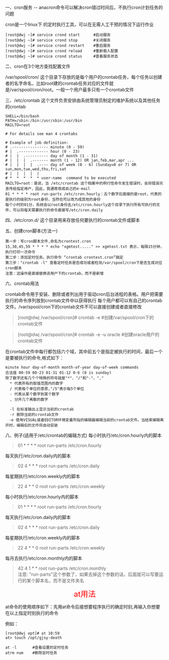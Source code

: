 一、cron服务 -- anacron命令可以解决cron错过时间后，不执行cron计划任务的问题

cron是一个linux下 的定时执行工具，可以在无需人工干预的情况下运行作业
```
[root@dwj ~]# service crond start      #启动服务
[root@dwj ~]# service crond stop       #关闭服务
[root@dwj ~]# service crond restart    #重启服务
[root@dwj ~]# service crond reload     #重新载入配置
[root@dwj ~]# service crond status     #查看服务状态
```
二、cron在3个地方查找配置文件

/var/spool/cron/ 这个目录下存放的是每个用户的crontab任务，每个任务以创建者的名字命名，比如root建的crontab任务对应的文件就是/var/spool/cron/root。一般一个用户最多只有一个crontab文件

三、/etc/crontab 这个文件负责安排由系统管理员制定的维护系统以及其他任务的crontab
```
SHELL=/bin/bash
PATH=/sbin:/bin:/usr/sbin:/usr/bin
MAILTO=root

# For details see man 4 crontabs

# Example of job definition:
# .---------------- minute (0 - 59)
# |  .------------- hour (0 - 23)
# |  |  .---------- day of month (1 - 31)
# |  |  |  .------- month (1 - 12) OR jan,feb,mar,apr ...
# |  |  |  |  .---- day of week (0 - 6) (Sunday=0 or 7) OR sun,mon,tue,wed,thu,fri,sat
# |  |  |  |  |
# *  *  *  *  * user-name  command to be executed
MAILTO=root：是说，当 /etc/crontab 这个档案中的例行性命令发生错误时，会将错误讯息传给指定用户，因此，我通常改成自己的e-mail
01 * * * * root run-parts /etc/cron.hourly：五个数字后面接的是root，代表的是执行的级别为root身份，当然也可以改为成其他的身份
每个小时的01分，系统会以root身份去/etc/cron.hourly这个目录下执行所有可执行的文件，可以将每天需要执行的命令直接写/etc/cron.daily
```
四、/etc/cron.d/ 这个目录用来存放任何要执行的crontab文件或脚本

五、创建cron脚本(方法一)
```
第一步：写cron脚本文件,命名为crontest.cron
15,30,45,59 * * * * echo "xgmtest....." >> xgmtest.txt 表示，每隔15分钟，执行打印一次命令
第二步：添加定时任务。执行命令 “crontab crontest.cron”搞定
第三步："crontab -l" 查看定时任务是否成功或者检测/var/spool/cron下是否生成对应cron脚本
注意：这操作是直接替换该用户下的crontab，而不是新增
```
六、crontab用法

crontab命令用于安装、删除或者列出用于驱动cron后台进程的表格。用户把需要执行的命令序列放到crontab文件中以获得执行
每个用户都可以有自己的crontab文件。/var/spool/cron下的crontab文件不可以直接创建或者直接修改
>[root@dwj /var/spool/cron]# crontab -e      #创建/var/spool/cron下的crontab文件

>[root@dwj /var/spool/cron]# crontab -e -u oracle   #创建oracle用户的crontab文件

在crontab文件中每行都包括六个域，其中前五个是指定被执行的时间，最后一个是要被执行的命令,格式如下：
```
minute hour day-of-month month-of-year day-of-week commands
合法值 00-59 00-23 01-31 01-12 0-6 (0 is sunday)
除了数字还有几个个特殊的符号就是"*"、"/"和"-"、","
  * 代表所有的取值范围内的数字
  / 代表每个单位的意思,"/5"表示每5个单位
  - 代表从某个数字到某个数字
  , 分开几个离散的数字

  -l 在标准输出上显示当前的crontab
  -r 删除当前的crontab文件
　-e 使用VISUAL或者EDITOR环境变量所指的编辑器编辑当前的crontab文件。当结束编辑离开时，编辑后的文件将自动安装
```
八、例子(适用于/etc/crontab的编辑方式)
每小时执行/etc/cron.hourly内的脚本
>01 * * * * root run-parts /etc/cron.hourly

每天执行/etc/cron.daily内的脚本
>02 4 * * * root run-parts /etc/cron.daily

每星期执行/etc/cron.weekly内的脚本
>22 4 * * 0 root run-parts /etc/cron.weekly

每小时执行/etc/cron.hourly内的脚本
>01 * * * * root run-parts /etc/cron.hourly

每天执行/etc/cron.daily内的脚本
>02 4 * * * root run-parts /etc/cron.daily

每星期执行/etc/cron.weekly内的脚本
>22 4 * * 0 root run-parts /etc/cron.weekly

每月去执行/etc/cron.monthly内的脚本
>42 4 1 * * root run-parts /etc/cron.monthly   <br>
注意: "run-parts"这个参数了，如果去掉这个参数的话，后面就可以写要运行的某个脚本名，而不是文件夹名　

<font color=#FF0000 size=5> <p align="center">at用法</p></font>

at命令的使用顺序如下：先用at命令后接想要程序执行的确定时刻,再输入你想要在以上指定时刻执行的命令

例如：
```
[root@dwj opt]# at 10:59
at> touch /opt/gjsy-death
```
```
at -l       #查看设置的定时任务
atrm num    #删除定时任务
```
